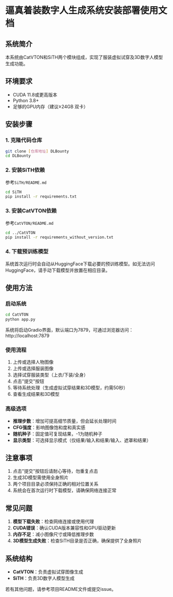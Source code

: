 
# 逼真着装数字人生成系统安装部署使用文档

## 系统简介

本系统由CatVTON和SiTH两个模块组成，实现了服装虚拟试穿及3D数字人模型生成功能。

## 环境要求

- CUDA 11.8或更高版本
- Python 3.8+
- 足够的GPU内存（建议≥24GB 双卡）

## 安装步骤

### 1. 克隆代码仓库

```bash
git clone [仓库地址] DLBounty
cd DLBounty
```

### 2. 安装SiTH依赖
参考`SiTH/README.md`

```bash
cd SiTH
pip install -r requirements.txt
```

### 3. 安装CatVTON依赖
参考`CatVTON/README.md`

```bash
cd ../CatVTON
pip install -r requirements_without_version.txt
```

### 4. 下载预训练模型

系统首次运行时会自动从HuggingFace下载必要的预训练模型。如无法访问HuggingFace，请手动下载模型并放置在相应目录。

## 使用方法

### 启动系统

```bash
cd CatVTON
python app.py
```

系统将启动Gradio界面，默认端口为7879，可通过浏览器访问：http://localhost:7879

### 使用流程

1. 上传或选择人物图像
2. 上传或选择服装图像
3. 选择试穿服装类型（上衣/下装/全身）
4. 点击"提交"按钮
5. 等待系统处理（生成虚拟试穿结果和3D模型，约需50秒）
6. 查看生成结果和3D模型

### 高级选项

- **推理步数**：增加可提高细节质量，但会延长处理时间
- **CFG强度**：影响图像饱和度和真实感
- **随机种子**：固定值可复现结果，-1为随机种子
- **显示类型**：可选择显示模式（仅结果/输入和结果/输入、遮罩和结果）

## 注意事项

1. 点击"提交"按钮后请耐心等待，勿重复点击
2. 生成3D模型需使用全身照片
3. 两个项目目录必须保持正确的相对位置关系
4. 系统会在首次运行时下载模型，请确保网络连接正常

## 常见问题

1. **模型下载失败**：检查网络连接或使用代理
2. **CUDA错误**：确认CUDA版本兼容性和GPU驱动更新
3. **内存不足**：减小图像尺寸或降低推理步数
4. **3D模型生成失败**：检查SiTH目录是否正确，确保提供了全身照片

## 系统结构

- **CatVTON**：负责虚拟试穿图像生成
- **SiTH**：负责3D数字人模型生成

若有其他问题，请参考项目README文件或提交issue。

